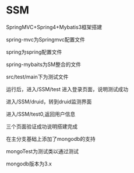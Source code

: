 # SSM

SpringMVC+Spring4+Mybatis3框架搭建

spring-mvc为Springmvc配置文件

spring为spring配置文件

spring-mybaits为SM整合的文件

src/test/main下为测试文件

运行后，进入/SSM/test  进入登录页面，说明测试成功

进入/SSM/druid，转到druid监测界面

进入/SSM/test0,返回用户信息

三个页面验证成功说明搭建完成



在主分支基础上添加了mongodb的支持

mongoTest为测试类以通过测试

mongodb版本为3.x